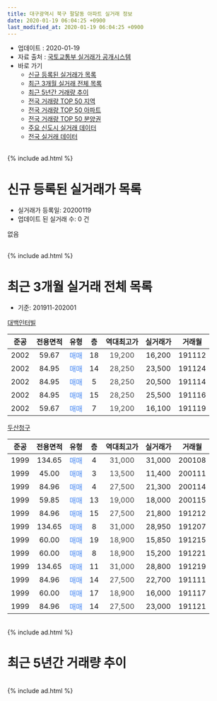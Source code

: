 ```yaml
---
title: 대구광역시 북구 팔달동 아파트 실거래 정보
date: 2020-01-19 06:04:25 +0900
last_modified_at: 2020-01-19 06:04:25 +0900
---
```


* 업데이트 : 2020-01-19
* 자료 출처 : [국토교통부 실거래가 공개시스템](http://rt.molit.go.kr)
* 바로 가기
    * [신규 등록된 실거래가 목록](#신규-등록된-실거래가-목록)
    * [최근 3개월 실거래 전체 목록](#최근-3개월-실거래-전체-목록)
    * [최근 5년간 거래량 추이](#최근-5년간-거래량-추이)
    * [전국 거래량 TOP 50 지역](https://apt-info.github.io/apt-trade-info/최근-3개월-전국에서-가장-거래가-많이-발생한-지역)
    * [전국 거래량 TOP 50 아파트](https://apt-info.github.io/apt-trade-info/최근-3개월-전국에서-가장-거래가-많이-발생한-아파트)
    * [전국 거래량 TOP 50 분양권](https://apt-info.github.io/apt-trade-info/최근-3개월-전국에서-가장-거래가-많이-발생한-분양권)
    * [주요 신도시 실거래 데이터](https://apt-info.github.io/apt-trade-info/주요-신도시)
    * [전국 실거래 데이터](https://apt-info.github.io/apt-trade-info/전국)
<br>
{% include ad.html %}
<br>

# 신규 등록된 실거래가 목록
* 실거래가 등록일: 20200119
* 업데이트 된 실거래 수: 0 건

없음

<br>
{% include ad.html %}
<br>

# 최근 3개월 실거래 전체 목록
* 기준: 201911-202001


[대백인터빌](https://search.naver.com/search.naver?query=%EB%8C%80%EA%B5%AC%EA%B4%91%EC%97%AD%EC%8B%9C+%EB%B6%81%EA%B5%AC+%ED%8C%94%EB%8B%AC%EB%8F%99+%EB%8C%80%EB%B0%B1%EC%9D%B8%ED%84%B0%EB%B9%8C)

|준공|전용면적|유형|층|역대최고가|실거래가|거래월|
|:---:|:---:|:---:|:---:|:---:|:---:|:---:|
|2002|59.67|<span style="color:#4285f3">매매</span>|18|<span style="color:#444444">19,200</span>|16,200|191112|
|2002|84.95|<span style="color:#4285f3">매매</span>|14|<span style="color:#444444">28,250</span>|23,500|191124|
|2002|84.95|<span style="color:#4285f3">매매</span>|5|<span style="color:#444444">28,250</span>|20,500|191114|
|2002|84.95|<span style="color:#4285f3">매매</span>|15|<span style="color:#444444">28,250</span>|25,500|191116|
|2002|59.67|<span style="color:#4285f3">매매</span>|7|<span style="color:#444444">19,200</span>|16,100|191119|

[두산청구](https://search.naver.com/search.naver?query=%EB%8C%80%EA%B5%AC%EA%B4%91%EC%97%AD%EC%8B%9C+%EB%B6%81%EA%B5%AC+%ED%8C%94%EB%8B%AC%EB%8F%99+%EB%91%90%EC%82%B0%EC%B2%AD%EA%B5%AC)

|준공|전용면적|유형|층|역대최고가|실거래가|거래월|
|:---:|:---:|:---:|:---:|:---:|:---:|:---:|
|1999|134.65|<span style="color:#4285f3">매매</span>|4|<span style="color:#444444">31,000</span>|31,000|200108|
|1999|45.00|<span style="color:#4285f3">매매</span>|3|<span style="color:#444444">13,500</span>|11,400|200111|
|1999|84.96|<span style="color:#4285f3">매매</span>|4|<span style="color:#444444">27,500</span>|21,300|200114|
|1999|59.85|<span style="color:#4285f3">매매</span>|13|<span style="color:#444444">19,000</span>|18,000|200115|
|1999|84.96|<span style="color:#4285f3">매매</span>|15|<span style="color:#444444">27,500</span>|21,800|191212|
|1999|134.65|<span style="color:#4285f3">매매</span>|8|<span style="color:#444444">31,000</span>|28,950|191207|
|1999|60.00|<span style="color:#4285f3">매매</span>|19|<span style="color:#444444">18,900</span>|15,850|191215|
|1999|60.00|<span style="color:#4285f3">매매</span>|8|<span style="color:#444444">18,900</span>|15,200|191221|
|1999|134.65|<span style="color:#4285f3">매매</span>|11|<span style="color:#444444">31,000</span>|28,800|191219|
|1999|84.96|<span style="color:#4285f3">매매</span>|14|<span style="color:#444444">27,500</span>|22,700|191111|
|1999|60.00|<span style="color:#4285f3">매매</span>|17|<span style="color:#444444">18,900</span>|16,000|191117|
|1999|84.96|<span style="color:#4285f3">매매</span>|14|<span style="color:#444444">27,500</span>|23,000|191121|


<br>
{% include ad.html %}
<br>

# 최근 5년간 거래량 추이


<div style="width:100%;">
    <canvas id="deal_progress" height="200"></canvas>
</div>

<script>
new Chart(document.getElementById("deal_progress"), {
    type: 'line',
    data: {
        labels: ['201501','201502','201503','201504','201505','201506','201507','201508','201509','201510','201511','201512','201601','201602','201603','201604','201605','201606','201607','201608','201609','201610','201611','201612','201701','201702','201703','201704','201705','201706','201707','201708','201709','201710','201711','201712','201801','201802','201803','201804','201805','201806','201807','201808','201809','201810','201811','201812','201901','201902','201903','201904','201905','201906','201907','201908','201909','201910','201911','201912','202001'],
        datasets: [{
            label: '매매',
            pointRadius: 1,
            data: [11, 17, 17, 18, 8, 8, 4, 6, 7, 7, 5, 1, 4, 4, 6, 3, 3, 5, 2, 4, 3, 12, 4, 3, 7, 7, 7, 8, 8, 13, 8, 3, 11, 5, 8, 9, 7, 2, 10, 8, 6, 6, 9, 13, 10, 5, 1, 3, 3, 3, 3, 9, 23, 8, 9, 8, 5, 13, 8, 5, 4],
            borderColor: "rgba(255, 201, 14, 1)",
            backgroundColor: "rgba(255, 201, 14, 0.5)",
            fill: false,
            lineTension: 0
        },{
            label: '전월세',
            pointRadius: 1,
            data: [3, 5, 7, 5, 4, 3, 2, 2, 3, 2, 3, 1, 5, 4, 7, 4, 2, 5, 2, 6, 3, 4, 2, 4, 3, 2, 2, 6, 3, 1, 3, 5, 3, 1, 1, 1, 4, 0, 1, 2, 1, 0, 3, 3, 4, 0, 2, 2, 3, 3, 4, 8, 2, 2, 3, 3, 2, 4, 0, 0, 0],
            borderColor: "rgba(0, 141, 185, 1)",
            backgroundColor: "rgba(0, 141, 185, 0.5)",
            fill: false,
            lineTension: 0
        }
        ]
    },
    options: {
        responsive: true,
        title: {
            display: false
        },
        tooltips: {
            mode: 'index',
            intersect: false
        },
        hover: {
            mode: 'nearest',
            intersect: true
        },
        scales: {
            xAxes: [{
                display: true,
                scaleLabel: {
                    display: true,
                    labelString: '년/월'
                }
            }],
            yAxes: [{
                display: true,
                ticks: {
                    suggestedMin: 0,
                },
                scaleLabel: {
                    display: true,
                    labelString: '실거래 수'
                }
            }]
        }
    }
});

</script>


<br>
{% include ad.html %}
<br>

